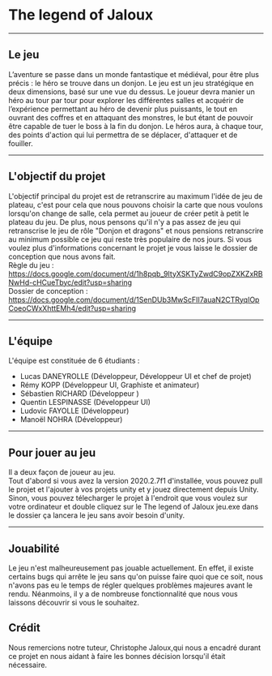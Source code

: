 # The legend of Jaloux
---
## Le jeu

L’aventure se passe dans un monde fantastique et médiéval, pour être plus précis : le héro se trouve dans un donjon. Le jeu est un jeu stratégique en deux dimensions, basé sur une vue du dessus. Le joueur devra manier un héro au tour par tour pour explorer les différentes salles et acquérir de l’expérience permettant au héro de devenir plus puissants, le tout en ouvrant des coffres et en attaquant des monstres, le but étant de pouvoir être capable de tuer le boss à la fin du donjon. Le héros aura, à chaque tour, des points d'action qui lui permettra de se déplacer, d'attaquer et de fouiller.

---
## L'objectif du projet

L'objectif principal du projet est de retranscrire au maximum l'idée de jeu de plateau, c'est pour cela que nous pouvons choisir la carte que nous voulons lorsqu'on change de salle, cela permet au joueur de créer petit à petit le plateau du jeu. De plus, nous pensons qu'il n'y a pas assez de jeu qui retranscrise le jeu de rôle "Donjon et dragons" et nous pensions retranscrire au minimum possible ce jeu qui reste très populaire de nos jours. Si vous voulez plus d'informations concernant le projet je vous laisse le dossier de conception que nous avons fait.  
Règle du jeu : https://docs.google.com/document/d/1h8pqb_9ItyXSKTyZwdC9opZXKZxRBNwHd-cHCueTbyc/edit?usp=sharing  
Dossier de conception : https://docs.google.com/document/d/1SenDUb3MwScFII7auaN2CTRyqIOpCoeoCWxXhttEMh4/edit?usp=sharing

---
## L'équipe

L'équipe est constituée de 6 étudiants :
- Lucas DANEYROLLE (Développeur, Développeur UI et chef de projet)
- Rémy KOPP (Développeur UI, Graphiste et animateur)
- Sébastien RICHARD (Développeur )
- Quentin LESPINASSE (Développeur UI)
- Ludovic FAYOLLE (Développeur)
- Manoël NOHRA (Développeur)

---
## Pour jouer au jeu

Il a deux façon de joueur au jeu.  
Tout d'abord si vous avez la version 2020.2.7f1 d'installée, vous pouvez pull le projet et l'ajouter à vos projets unity et y jouez directement depuis Unity.  
Sinon, vous pouvez télecharger le projet à l'endroit que vous voulez sur votre ordinateur et double cliquez sur le The legend of Jaloux jeu.exe dans le dossier ça lancera le jeu sans avoir besoin d'unity.

---
## Jouabilité

Le jeu n'est malheureusement pas jouable actuellement. En effet, il existe certains bugs qui arrête le jeu sans qu'on puisse faire quoi que ce soit, nous n'avons pas eu le temps de régler quelques problèmes majeures avant le rendu. Néanmoins, il y a de nombreuse fonctionnalité que nous vous laissons découvrir si vous le souhaitez.

## Crédit

Nous remercions notre tuteur, Christophe Jaloux,qui nous a encadré durant ce projet en nous aidant à faire les bonnes décision lorsqu'il était nécessaire.
